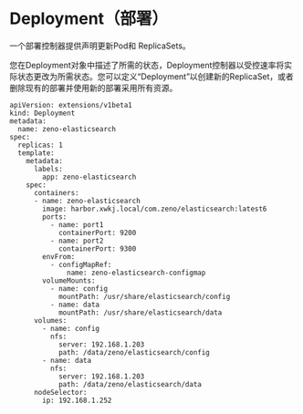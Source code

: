 # Deployment（部署）

一个部署控制器提供声明更新Pod和 ReplicaSets。

您在Deployment对象中描述了所需的状态，Deployment控制器以受控速率将实际状态更改为所需状态。您可以定义“Deployment”以创建新的ReplicaSet，或者删除现有的部署并使用新的部署采用所有资源。

```shell
apiVersion: extensions/v1beta1
kind: Deployment
metadata:
  name: zeno-elasticsearch
spec:
  replicas: 1
  template:
    metadata:
      labels:
        app: zeno-elasticsearch
    spec:
      containers:
      - name: zeno-elasticsearch
        image: harbor.xwkj.local/com.zeno/elasticsearch:latest6
        ports:
          - name: port1
            containerPort: 9200
          - name: port2
            containerPort: 9300
        envFrom:
          - configMapRef:
              name: zeno-elasticsearch-configmap
        volumeMounts:
          - name: config
            mountPath: /usr/share/elasticsearch/config
          - name: data
            mountPath: /usr/share/elasticsearch/data
      volumes:
        - name: config
          nfs:
            server: 192.168.1.203
            path: /data/zeno/elasticsearch/config
        - name: data
          nfs:
            server: 192.168.1.203
            path: /data/zeno/elasticsearch/data
      nodeSelector:
        ip: 192.168.1.252
```

